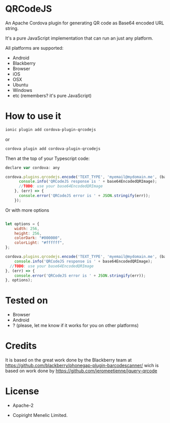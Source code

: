 
# QRCodeJS

An Apache Cordova plugin for generating QR code as Base64 encoded URL string.

It's a pure JavaScript implementation that can run an just any platform.

 All platforms are supported:
 * Android
 * Blackberry
 * Browser
 * iOS
 * OSX
 * Ubuntu
 * Windows
 * etc (remembers? it's pure JavaScript)

# How to use it

```bash
ionic plugin add cordova-plugin-qrcodejs
```
or

```bash
cordova plugin add cordova-plugin-qrcodejs
```

Then at the top of your  Typescript code:

```javascript
declare var cordova: any

```

```javascript
cordova.plugins.qrcodejs.encode('TEXT_TYPE', 'myemail@mydomain.me', (base64EncodedQRImage) => {
      console.info('QRCodeJS response is ' + base64EncodedQRImage);
      //TODO: use your base64EncodedQRImage
    }, (err) => {
      console.error('QRCodeJS error is ' + JSON.stringify(err));
    });

```

Or with more options

```javascript

let options = {
	width: 256,
	height: 256,
	colorDark: "#000000",
	colorLight: "#ffffff",
};

cordova.plugins.qrcodejs.encode('TEXT_TYPE', 'myemail@mydomain.me', (base64EncodedQRImage) => {
	console.info('QRCodeJS response is ' + base64EncodedQRImage);
  //TODO: use your base64EncodedQRImage
}, (err) => {
	console.error('QRCodeJS error is ' + JSON.stringify(err));
}, options);

```



# Tested on
* Browser
* Android
* ? (please, let me know if it works for you on other platforms)


# Credits
It is based on the great work done by the Blackberry team at
https://github.com/blackberry/phonegap-plugin-barcodescanner/
wich is based on work done by https://github.com/jeromeetienne/jquery-qrcode


# License

* Apache-2

* Copiright Menelic Limited.

